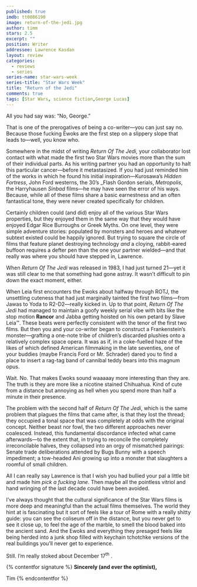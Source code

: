 ```yaml
---
published: true
imdb: tt0086190
image: return-of-the-jedi.jpg
author: timm
stars: 2.5
excerpt: ""
position: Writer
addressee: Lawrence Kasdan
layout: review
categories: 
  - reviews
  - series
series-name: star-wars-week
series-title: "Star Wars Week"
title: "Return of the Jedi"
comments: true
tags: [Star Wars, science fiction,George Lucas]
---
```

All you had say was: “No, George.”

That is one of the prerogatives of being a co-writer—you can just say no. Because those fucking Ewoks are the first step on a slippery slope that leads to—well, you know who.

Somewhere in the midst of writing _Return Of The Jedi,_ your collaborator lost contact with what made the first two Star Wars movies more than the sum of their individual parts. As his writing partner you had an opportunity to halt this particular cancer—before it metastasized. If you had just reminded him of the works in which he found his initial inspiration—Kurosawa’s _Hidden Fortress_, John Ford westerns, the 30’s _Flash Gordon serials, _Metropolis_, the Harryhausen _Sinbad_ films—he may have seen the error of his ways. Because, while all of these films share a basic earnestness and an often fantastical tone, they were never created specifically for children. 

Certainly children could (and did) enjoy all of the various Star Wars properties, but they enjoyed them in the same way that they would have enjoyed Edgar Rice Burroughs or Greek Myths. On one level, they were simple adventure stories: populated by monsters and heroes and whatever subtext existed could be happily ignored. But trying to square the circle of films that feature planet destroying technology _and_ a cloying, rabbit-eared buffoon requires a defter pen than the one your partner wielded—and that really was where you should have stepped in, Lawrence.

When _Return Of The Jedi_ was released in 1983, I had just turned 21—yet it was still clear to me that something had gone astray. It wasn’t difficult to pin down the exact moment, either. 

When Leia first encounters the Ewoks about halfway through ROTJ, the unsettling cuteness that had just marginally tainted the first two films—from Jawas to Yoda to R2-D2—really kicked in. Up to that point, _Return Of The Jedi_ had managed to maintain a goofy weekly serial vibe with bits like the stop motion **Rancor** and Jabba getting hoisted on his own petard by Slave Leia™. These beats were perfectly consistent with the tenor of the first two films. But then you and your co-writer began to construct a Frankenstein’s monster—grafting a one-note tribe of children’s discarded plushies onto a relatively complex space opera. It was as if, in a coke-fuelled haze of the likes of which defined American filmmaking in the late seventies, one of your buddies (maybe Francis Ford or Mr. Schrader) dared you to find a place to insert a rag-tag band of cannibal teddy bears into this magnum opus.

Wait. No. That makes Ewoks sound waaaaay more interesting than they are. The truth is they are more like a nicotine stained Chihuahua. Kind of cute from a distance but annoying as hell when you spend more than half a minute in their presence.

The problem with the second half of _Return Of The Jedi_, which is the same problem that plagues the films that came after, is that they lost the thread; they occupied a tonal space that was completely at odds with the original concept. Neither beast nor fowl, the two different approaches never coalesced. Instead, this fundamental discordance infected what came afterwards—to the extent that, in trying to reconcile the completely irreconcilable halves, they collapsed into an orgy of mismatched pairings: Senate trade deliberations attended by Bugs Bunny with a speech impediment;  a tow-headed Ani growing up into a monster that slaughters a roomful of small children.

All I can really say Lawrence is that I wish you had bullied your pal a little bit and made him _pick a fucking lane_. Then maybe all the pointless vitriol and hand wringing of the last decade could have been avoided.

I’ve always thought that the cultural significance of the Star Wars films is more deep and meaningful than the actual films themselves. The world they hint at is fascinating but it sort of feels like a tour of Rome with a really shitty guide: you can see the coliseum off in the distance, but you never get to see it close up, to feel the age of the marble, to smell the blood baked into the ancient sand. And the Ewoks and everything they presaged feels like being herded into a junk shop filled with keychain tchotchke versions of the real buildings you’ll never get to experience.

Still. I’m really stoked about December 17<sup>th</sup> .

{% contentfor signature %}
**Sincerely (and ever the optimist),**

Tim
{% endcontentfor %}